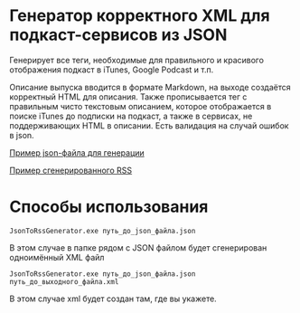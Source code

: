 # Генератор корректного XML для подкаст-сервисов из JSON

Генерирует все теги, необходимые для правильного и красивого отображения подкаст в iTunes, Google Podcast и т.п.

Описание выпуска вводится в формате Markdown, на выходе создаётся корректный HTML для описания. Также прописывается тег с правильным чисто текстовым описанием, которое отображается в поиске iTunes до подписки на подкаст, а также в сервисах, не поддерживающих HTML в описании. Есть валидация на случай ошибок в json.

[Пример json-файла для генерации](/example.json)

[Пример сгенерированного RSS](https://old-hard.ru/old_hard.xml)

# Способы использования

```
JsonToRssGenerator.exe путь_до_json_файла.json
```

В этом случае в папке рядом с JSON файлом будет сгенерирован одноимённый XML файл

```
JsonToRssGenerator.exe путь_до_json_файла.json путь_до_выходного_файла.xml
```

В этом случае xml будет создан там, где вы укажете.